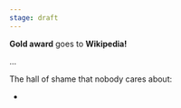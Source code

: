 ```yaml
---
stage: draft
---
```


**Gold award** goes to **Wikipedia!**

...

The hall of shame that nobody cares about:

-
